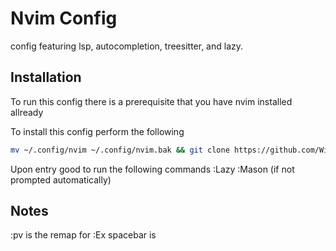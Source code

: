  # Nvim Config

config featuring lsp, autocompletion, treesitter, and lazy. 

 ## Installation
 
To run this config there is a prerequisite that you have nvim installed allready

To install this config perform the following

```bash
mv ~/.config/nvim ~/.config/nvim.bak && git clone https://github.com/Wingfooted/nvim ~/.config/nvim
```

Upon entry good to run the following commands
:Lazy
:Mason
(if not prompted automatically)

 ## Notes
 
 :pv is the remap for :Ex
 spacebar is <leader>

 
